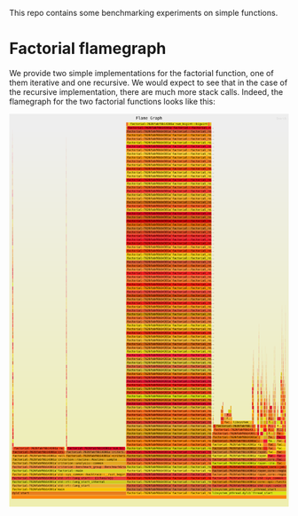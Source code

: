 This repo contains some benchmarking experiments on simple functions.

# Factorial flamegraph
We provide two simple implementations for the factorial function, one of them iterative and one recursive.
We would expect to see that in the case of the recursive implementation, there are much more stack calls. Indeed, the flamegraph for the two factorial functions looks like this: 

<img src="./flamegraph.svg">
